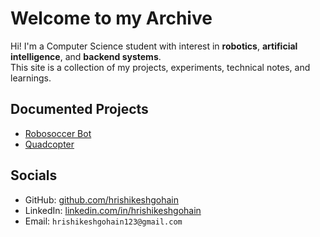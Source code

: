 # Welcome to my Archive

Hi! I'm a Computer Science student with interest in **robotics**, **artificial intelligence**, and **backend systems**.  
This site is a collection of my projects, experiments, technical notes, and learnings.


## Documented Projects

- [Robosoccer Bot](robosoccer/index.md)
- [Quadcopter](quadcopter/index.md)


## Socials

- GitHub: [github.com/hrishikeshgohain](https://github.com/hrishikeshgohain)  
- LinkedIn: [linkedin.com/in/hrishikeshgohain](https://linkedin.com/in/hrishikeshgohain)  
- Email: `hrishikeshgohain123@gmail.com`



